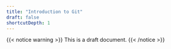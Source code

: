 ```yaml
---
title: "Introduction to Git"
draft: false
shortcutDepth: 1
---
```


{{< notice warning >}}
This is a draft document.
{{< /notice >}}

